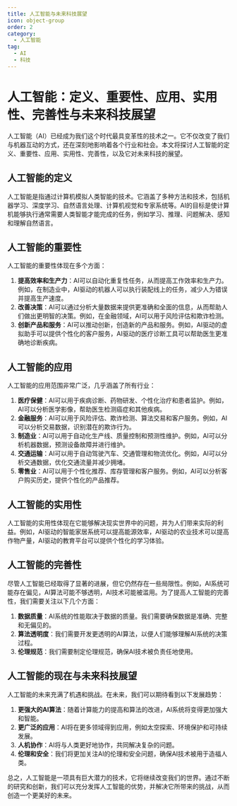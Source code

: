 ```yaml
---
title: 人工智能与未来科技展望
icon: object-group
order: 2
category:
  - 人工智能
tag:
  - AI
  - 科技 
---
```

 # 人工智能：定义、重要性、应用、实用性、完善性与未来科技展望

人工智能（AI）已经成为我们这个时代最具变革性的技术之一。它不仅改变了我们与机器互动的方式，还在深刻地影响着各个行业和社会。本文将探讨人工智能的定义、重要性、应用、实用性、完善性，以及它对未来科技的展望。

## 人工智能的定义

人工智能是指通过计算机模拟人类智能的技术。它涵盖了多种方法和技术，包括机器学习、深度学习、自然语言处理、计算机视觉和专家系统等。AI的目标是使计算机能够执行通常需要人类智能才能完成的任务，例如学习、推理、问题解决、感知和理解自然语言。

## 人工智能的重要性

人工智能的重要性体现在多个方面：

1.  **提高效率和生产力**：AI可以自动化重复性任务，从而提高工作效率和生产力。例如，在制造业中，AI驱动的机器人可以执行装配线上的任务，减少人为错误并提高生产速度。
2.  **改善决策**：AI可以通过分析大量数据来提供更准确和全面的信息，从而帮助人们做出更明智的决策。例如，在金融领域，AI可以用于风险评估和欺诈检测。
3.  **创新产品和服务**：AI可以推动创新，创造新的产品和服务。例如，AI驱动的虚拟助手可以提供个性化的客户服务，AI驱动的医疗诊断工具可以帮助医生更准确地诊断疾病。

## 人工智能的应用

人工智能的应用范围非常广泛，几乎涵盖了所有行业：

1.  **医疗保健**：AI可以用于疾病诊断、药物研发、个性化治疗和患者监护。例如，AI可以分析医学影像，帮助医生检测癌症和其他疾病。
2.  **金融服务**：AI可以用于风险评估、欺诈检测、算法交易和客户服务。例如，AI可以分析交易数据，识别潜在的欺诈行为。
3.  **制造业**：AI可以用于自动化生产线、质量控制和预测性维护。例如，AI可以分析机器数据，预测设备故障并进行维护。
4.  **交通运输**：AI可以用于自动驾驶汽车、交通管理和物流优化。例如，AI可以分析交通数据，优化交通流量并减少拥堵。
5.  **零售业**：AI可以用于个性化推荐、库存管理和客户服务。例如，AI可以分析客户购买历史，提供个性化的产品推荐。

## 人工智能的实用性

人工智能的实用性体现在它能够解决现实世界中的问题，并为人们带来实际的利益。例如，AI驱动的智能家居系统可以提高能源效率，AI驱动的农业技术可以提高作物产量，AI驱动的教育平台可以提供个性化的学习体验。

## 人工智能的完善性

尽管人工智能已经取得了显著的进展，但它仍然存在一些局限性。例如，AI系统可能存在偏见，AI算法可能不够透明，AI技术可能被滥用。为了提高人工智能的完善性，我们需要关注以下几个方面：

1.  **数据质量**：AI系统的性能取决于数据的质量。我们需要确保数据是准确、完整和无偏见的。
2.  **算法透明度**：我们需要开发更透明的AI算法，以便人们能够理解AI系统的决策过程。
3.  **伦理规范**：我们需要制定伦理规范，确保AI技术被负责任地使用。

## 人工智能的现在与未来科技展望

人工智能的未来充满了机遇和挑战。在未来，我们可以期待看到以下发展趋势：

1.  **更强大的AI算法**：随着计算能力的提高和算法的改进，AI系统将变得更加强大和智能。
2.  **更广泛的应用**：AI将在更多领域得到应用，例如太空探索、环境保护和可持续发展。
3.  **人机协作**：AI将与人类更好地协作，共同解决复杂的问题。
4.  **伦理和安全**：我们将更加关注AI的伦理和安全问题，确保AI技术被用于造福人类。

总之，人工智能是一项具有巨大潜力的技术，它将继续改变我们的世界。通过不断的研究和创新，我们可以充分发挥人工智能的优势，并解决它所带来的挑战，从而创造一个更美好的未来。
